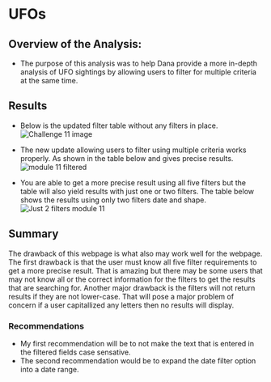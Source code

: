 # UFOs

## Overview of the Analysis:

* The purpose of this analysis was to help Dana provide a more in-depth analysis of UFO sightings by allowing users to filter for multiple criteria at the same time.

## Results

* Below is the updated filter table without any filters in place.
![Challenge 11 image](https://user-images.githubusercontent.com/96032255/170843906-ccf1c9c4-8c88-4e9b-8b06-15972ca27359.PNG)

* The new update allowing users to filter using multiple criteria works properly. As shown in the table below and gives precise results.
![module 11 filtered](https://user-images.githubusercontent.com/96032255/170843974-8c6d6be4-80a8-48b7-b777-cf4c039e0c9d.PNG)

* You are able to get a more precise result using all five filters but the table will also yield results with just one or two filters. The table below shows the results using only two filters date and shape.
![Just 2 filters module 11](https://user-images.githubusercontent.com/96032255/170844078-77a1758e-515c-45ad-9f94-6eb76dbb1306.PNG)

## Summary
The drawback of this webpage is what also may work well for the webpage. The first drawback is that the user must know all five filter requirements to get a more precise result. That is amazing but there may be some users that may not know all or the correct information for the filters to get the results that are searching for. Another major drawback is the filters will not return results if they are not lower-case. That will pose a major problem of concern if a user capitallized any letters then no results will display.

### Recommendations
* My first recommendation will be to not make the text that is entered in the filtered fields case sensative.
* The second recommendation would be to expand the date filter option into a date range.
